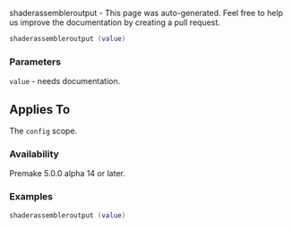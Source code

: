 shaderassembleroutput - This page was auto-generated. Feel free to help us improve the documentation by creating a pull request.

```lua
shaderassembleroutput (value)
```

### Parameters ###

`value` - needs documentation.

## Applies To ###

The `config` scope.

### Availability ###

Premake 5.0.0 alpha 14 or later.

### Examples ###

```lua
shaderassembleroutput (value)
```

